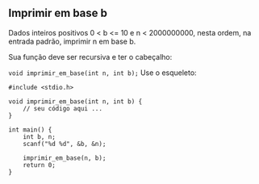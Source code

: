 ## Imprimir em base b
Dados inteiros positivos 0 < b <= 10 e n < 2000000000, nesta ordem, na entrada padrão, imprimir n em base b. 

Sua função deve ser recursiva e ter o cabeçalho:

``void imprimir_em_base(int n, int b);``
Use o esqueleto:

    #include <stdio.h>

    void imprimir_em_base(int n, int b) {
        // seu código aqui ...
    }
    
    int main() {
        int b, n;
        scanf("%d %d", &b, &n);
        
        imprimir_em_base(n, b);
        return 0;
    }